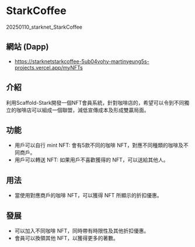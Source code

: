 # StarkCoffee
20250110_starknet_StarkCoffee

## 網站 (Dapp)
* https://starknetstarkcoffee-5ub04vohy-martinyeung5s-projects.vercel.app/myNFTs

## 介紹
利用Scaffold-Stark開發一個NFT會員系統，針對咖啡店的，希望可以令到不同獨立的咖啡店可以組成一個聯盟，減低宣傳成本及形成雙贏局面。

## 功能
* 用戶可以自行 mint NFT: 會有5款不同的咖啡 NFT，對應不同種類的咖啡及不同商戶。
* 用戶可以轉送 NFT: 如果用戶不喜歡獲得的 NFT，可以送給其他人。

## 用法
* 當使用對應商戶的咖啡 NFT，可以獲得 NFT 所顯示的折扣優惠。

## 發展
* 可以加入不同咖啡 NFT，同時帶有時限性及其他折扣優惠。
* 會員可以換領其他 NFT，以獲得更多的著數。